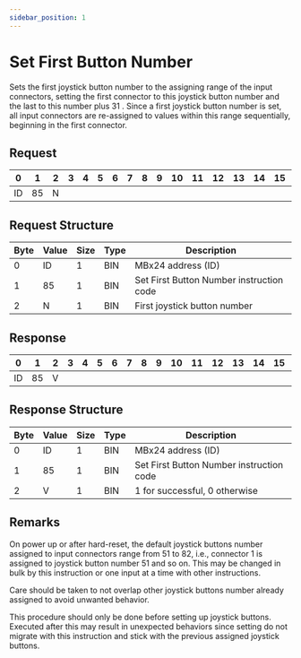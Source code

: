 ```yaml
---
sidebar_position: 1
---
```


# Set First Button Number

Sets the first joystick button number to the assigning range of the input connectors, setting the first
connector to this joystick button number and the last to this number plus 31 . Since a first joystick
button number is set, all input connectors are re-assigned to values within this range sequentially,
beginning in the first connector.

## Request

| 0  | 1  | 2  | 3  | 4  | 5  | 6  | 7  | 8  | 9  | 10 | 11 | 12 | 13 | 14 | 15 | 16 | 17 | 18 | 19 | 20 | 21 | 22 | 23 | 24 | 25 | 26 | 27 | 28 | 29 | 30 | 31 |
|----|----|----|----|----|----|----|----|----|----|----|----|----|----|----|----|----|----|----|----|----|----|----|----|----|----|----|----|----|----|----|----|
| ID | 85 | N   |  |    |    |    |    |    |    |    |    |    |    |    |    |    |    |    |    |    |    |    |    |    |    |    |    |    |    |    |  |

## Request Structure

| Byte | Value | Size | Type | Description                                    |
|------|-------|------|------|------------------------------------------------|
| 0    | ID    | 1    | BIN  | MBx24 address (ID)                            |
| 1    | 85    | 1    | BIN  | Set First Button Number instruction code      |
| 2    | N     | 1    | BIN  | First joystick button number                  |

## Response

| 0  | 1  | 2  | 3  | 4  | 5  | 6  | 7  | 8  | 9  | 10 | 11 | 12 | 13 | 14 | 15 | 16 | 17 | 18 | 19 | 20 | 21 | 22 | 23 | 24 | 25 | 26 | 27 | 28 | 29 | 30 | 31 |
|----|----|----|----|----|----|----|----|----|----|----|----|----|----|----|----|----|----|----|----|----|----|----|----|----|----|----|----|----|----|----|----|
| ID | 85 |  V |  |    |    |    |    |    |    |    |    |    |    |    |    |    |    |    |    |    |    |    |    |    |    |    |    |    |    |    |  |

## Response Structure

| Byte | Value | Size | Type | Description                                    |
|------|-------|------|------|------------------------------------------------|
| 0    | ID    | 1    | BIN  | MBx24 address (ID)                            |
| 1    | 85    | 1    | BIN  | Set First Button Number instruction code      |
| 2    | V     | 1    | BIN  | 1 for successful, 0 otherwise                 |

## Remarks

On power up or after hard-reset, the default joystick buttons number assigned to input connectors
range from 51 to 82, i.e., connector 1 is assigned to joystick button number 51 and so on. This may
be changed in bulk by this instruction or one input at a time with other instructions.

Care should be taken to not overlap other joystick buttons number already assigned to avoid
unwanted behavior.

This procedure should only be done before setting up joystick buttons. Executed after this may
result in unexpected behaviors since setting do not migrate with this instruction and stick with the
previous assigned joystick buttons.